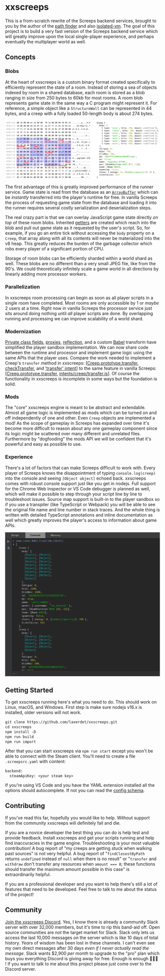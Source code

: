 # xxscreeps

This is a from-scratch rewrite of the Screeps backend services, brought to you by the author of
the [path finder](https://github.com/screeps/driver/blob/master/native/src/pf.cc) and also
[isolated-vm](https://github.com/laverdet/isolated-vm). The goal of this project is to build a very
fast version of the Screeps backend service which will greatly improve upon the local single-player
experience, and perhaps eventually the multiplayer world as well.


## Concepts

### Blobs
At the heart of xxscreeps is a custom binary format created specifically to efficiently represent
the state of a room. Instead of storing a sea of objects indexed by room in a shared database, each
room is stored as a blob ranging in size from 250 bytes to 60kb for most rooms. A room blob
represents game state in the same way a C program might represent it. For reference, a simple object
like a `StructureWall` can be represented in 44 bytes, and a creep with a fully loaded
50-length body is about 274 bytes.

![Hex Dump](./docs/room-hex.png)

The first advantage of this is greatly improved performance of the runner service. Game state is
read from the database as an
[`ArrayBuffer`](https://developer.mozilla.org/en-US/docs/Web/JavaScript/Reference/Global_Objects/ArrayBuffer)
which can be *instantly* transferred into the player's runtime for free. In vanilla Screeps the
process of requesting game state from the database and loading it into the runner requires several
costly serialization and deserialization steps.

The real crazy part is that we can overlay JavaScript game state directly *on top* of these room
blobs. Inherited [getters](https://developer.mozilla.org/en-US/docs/Web/JavaScript/Reference/Functions/get)
are created which reach into the blob and pull out game state as it requested by the user's script.
So, for example, if you go an entire tick without accessing the `body` property on a `Creep`, that
array along with all its contents will never be materialized into the v8 heap. This greatly reduces
the burden of the garbage collector which robs every player of a significant portion of CPU.

Storage of room blobs can be efficiently sharded within a world shard as well. These blobs are no
different than a very small JPEG file, like from the 90's. We could theoretically infinitely scale a
game world in all directions by linearly adding more processor workers.

### Parallelization
In xxscreeps room processing can begin as soon as all player scripts in a single room have
completed. Most rooms are only accessible by 1 or *maybe* 2 users at a time. Right now in vanilla
Screeps the processor service just sits around doing nothing until *all* player scripts are done. By
overlapping running and processing we can improve scalability of a world shard.

### Modernization
[Private class
fields](https://developer.mozilla.org/en-US/docs/Web/JavaScript/Reference/Classes/Private_class_fields),
[proxies](https://developer.mozilla.org/en-US/docs/Web/JavaScript/Reference/Global_Objects/Proxy),
[reflection](https://developer.mozilla.org/en-US/docs/Web/JavaScript/Reference/Global_Objects/Reflect),
and a custom [Babel](https://babeljs.io/) transform have simplified the player sandbox
implementation. We can now share code between the runtime and processor and implement game logic
using the same APIs that the player uses. Compare the work needed to implement a Creep's `transfer`
method in xxscreeps:
[[Creep.prototype.transfer](https://github.com/laverdet/xxscreeps/blob/4fd2b89528b6e270f4ae45b810d1a464cdc285fd/src/mods/creep/creep.ts#L299-L307),
[checkTransfer](https://github.com/laverdet/xxscreeps/blob/4fd2b89528b6e270f4ae45b810d1a464cdc285fd/src/mods/creep/creep.ts#L396-L408),
and ['transfer'
intent](https://github.com/laverdet/xxscreeps/blob/4fd2b89528b6e270f4ae45b810d1a464cdc285fd/src/mods/creep/processor.ts#L72-L79)]
to the same feature in vanilla Screeps:
[[Creep.prototype.transfer](https://github.com/screeps/engine/blob/78631905d975700d02786d9b666b9f97b1f6f8f9/src/game/creeps.js#L428-L491),
[intents/creep/transfer.js](https://github.com/screeps/engine/blob/78631905d975700d02786d9b666b9f97b1f6f8f9/src/processor/intents/creeps/transfer.js)].
Of course the functionality in xxscreeps is incomplete in some ways but the foundation is solid.

### Mods
The "core" xxscreeps engine is meant to be abstract and extendable. Almost all game logic is
implemented as mods which can be turned on and off independently of one and other. Even `Creep`
objects are implemented a mod! As the scope of gameplay in Screeps has expanded over time it's
become more difficult to reason about any one gameplay component since its logic might be scattered
over many different and unrelated files. Furthermore by "dogfooding" the mods API we will be
confident that it's powerful and easy as possible to use.

### Experience
There's a lot of factors that can make Screeps difficult to work with. Every player of Screeps knows
the disappointment of typing `console.log(creep)` into the console and seeing `[Object object]`
echoed back. xxscreeps comes with robust console support just like you get in nodejs. Full support
for the Chrome Web Inspector or VS Code debugger is planned as well, which will make it possible to
step through your script line by line to troubleshoot issues. Source map support is built-in to the
player sandbox so if you use a transpiler (like TypeScript or Webpack) you will be able to see the
original file name and line number in stack traces. And the whole thing is written with detailed
TypeScript annotations and inline documentation as well which greatly improves the player's access
to information about game APIs.

![Console Example](./docs/console-demo.png)

## Getting Started

To get xxscreeps running here's what you need to do. This should work on Linux, macOS, and Windows.
First step is make sure nodejs v16.x is installed, older versions will not work.
```
git clone https://github.com/laverdet/xxscreeps.git
cd xxscreeps
npm install -D
npm run build
npm run import
```

After that you can start xxscreeps via `npm run start` except you won't be able to connect with the
Steam client. You'll need to create a file `.screepsrc.yaml` with content:
```
backend:
  steamApiKey: <your steam key>
```

If you're using VS Code and you have the YAML extension installed all the options should
autocomplete. If not you can read the [config
schema](https://github.com/laverdet/xxscreeps/blob/main/src/config/schema.ts).

## Contributing

If you've read this far, hopefully you would like to help. Without support from the community
xxscreeps will definitely fail and die.

If you are a novice developer the best thing you can do is help test and provide feedback. Install
xxscreeps and get your scripts running and help find inaccuracies in the game engine.
Troubleshooting is your most valuable contribution! A bug report of "my creeps are getting stuck
when walking past sources" is not very helpful. A bug report of "`findClosestByPath` returns
`undefined` instead of `null` when there is no result" or "`transfer` and `withdraw` don't transfer
any resources when `amount === 0`; these functions should transfer the maximum amount possible in
this case" is extraordinarily helpful.

If you are a professional developer and you want to help there's still a lot of features that need
to be developed. Feel free to talk to me about the status of the project!


## Community

[Join the xxscreeps Discord](https://discord.gg/Ga4C44UP9c). Yes, I know there is already a
community Slack server with over 32,000 members, but it's time to rip this band-aid off. Open source
communities are *not* the target market for Slack. Slack only lets us access the last 10,000
messages on the server which is like 10 days of total history. *Years* of wisdom has been lost in
these channels. I can't even see my own direct messages after 30 days *even if I never actually read
the message*. Slack wants $2,900 *per month* to upgrade to the "pro" plan which buys you everything
Discord is giving away for free. Enough is enough 🙅🏼‍♂️ ! If you want to talk to me about this
project please just come over to the Discord server.
